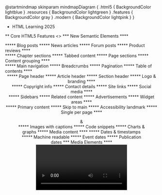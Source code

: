 @startmindmap
skinparam mindmapDiagram {
    .html5 {
        BackgroundColor lightblue
    }
    .resources {
        BackgroundColor lightgreen
    }
    .features {
        BackgroundColor gray
    }
    .modern {
        BackgroundColor lightpink
    }
}

* HTML Learning 2025


** Core HTML5 Features <<features>>
*** New Semantic Elements
**** <article>
***** Blog posts
***** News articles
***** Forum posts
***** Product reviews
**** <section>
***** Chapter sections
***** Tabbed content
***** Page sections
***** Content grouping
**** <nav>
***** Main navigation
***** Breadcrumbs
***** Pagination
***** Table of contents
**** <header>
***** Page header
***** Article header
***** Section header
***** Logo & branding
**** <footer>
***** Copyright info
***** Contact details
***** Site links
***** Social media
**** <aside>
***** Sidebars
***** Related content
***** Advertisements
***** Widget areas
**** <main>
***** Primary content
***** Skip to main
***** Accessibility landmark
***** Single per page
**** <figure> & <figcaption>
***** Images with captions
***** Code snippets
***** Charts & graphs
***** Media content
**** <time>
***** Dates & timestamps
***** Machine readable
***** Event dates
***** Publication dates
*** Media Elements
**** <video>
***** Multiple formats (MP4, WebM, OGV)
***** Native controls
***** Autoplay policies
***** Poster images
***** Track subtitles
***** Responsive sizing
**** <audio>
***** Background music
***** Podcasts
***** Sound effects
***** Multiple formats
***** Controls customization
**** <picture>
***** Responsive images
***** Art direction
***** Format selection
***** Retina displays
*** Form Enhancements
**** New Input Types
***** email
****** Built-in validation
****** Mobile keyboards
****** Pattern matching
***** url
****** Protocol validation
****** Link verification
***** date/datetime-local
****** Native date pickers
****** Timezone handling
****** Min/max ranges
***** number
****** Numeric validation
****** Step increments
****** Range limits
***** range (slider)
****** Visual feedback
****** Custom styling
****** Value display
***** color
****** Color picker
****** Hex values
****** Accessibility
***** tel
****** Phone validation
****** Mobile optimization
***** search
****** Search functionality
****** Clear button
**** Form Validation
***** Required attribute
***** Pattern matching
***** Custom validation
***** Error messages
***** Real-time feedback
**** New Form Elements
***** <datalist>
****** Autocomplete options
****** Searchable dropdowns
***** <output>
****** Calculation results
****** Form feedback
***** <progress>
****** Loading indicators
****** Task completion
***** <meter>
****** Gauges & measurements
****** Score displays
*** Canvas & Graphics
**** <canvas> Element
***** 2D Drawing Context
****** Shapes & paths
****** Text rendering
****** Image manipulation
****** Animations
***** WebGL Support
****** 3D graphics
****** Hardware acceleration
****** Shaders
***** Performance Optimization
****** RequestAnimationFrame
****** Offscreen canvas
****** Worker threads
**** SVG Integration
***** Scalable graphics
***** CSS styling
***** Interactive elements
***** Animation support
*** Web Storage & APIs
**** localStorage
***** Persistent storage
***** 5-10MB limit
***** Same-origin policy
**** sessionStorage
***** Tab-specific storage
***** Session lifetime
**** IndexedDB
***** Large data storage
***** Structured data
***** Transaction support
**** Web APIs
***** Geolocation
***** Drag & Drop
***** File API
***** History API

left side

** Modern HTML Concepts <<modern>>
*** Web Components
**** Custom Elements
***** Define new HTML tags
***** Lifecycle callbacks
****** connectedCallback
****** disconnectedCallback
****** attributeChangedCallback
***** Element registration
****** customElements.define()
****** Naming conventions
***** Autonomous elements
***** Customized built-ins
**** Shadow DOM
***** Encapsulation
****** Style isolation
****** DOM isolation
****** Event isolation
***** Shadow root
****** Open vs closed
****** Slot distribution
***** CSS custom properties
****** Variable inheritance
****** Theme customization
**** HTML Templates
***** <template> element
****** Inert content
****** Cloning mechanism
****** Slot elements
***** <slot> element
****** Named slots
****** Fallback content
****** Slot distribution
***** Template instantiation
****** Document fragments
****** Performance benefits
**** Framework Integration
***** React compatibility
***** Vue.js support
***** Angular elements
***** Lit framework
*** Accessibility (A11Y)
**** ARIA Attributes
***** aria-label
****** Accessible names
****** Screen reader support
***** aria-describedby
****** Additional descriptions
****** Form associations
***** aria-expanded
****** Collapsible content
****** State indication
***** aria-hidden
****** Decorative content
****** Screen reader hiding
***** role attribute
****** Semantic roles
****** Landmark roles
****** Widget roles
**** Semantic Markup
***** Heading hierarchy
****** Logical structure
****** Skip navigation
***** Landmark elements
****** <main>, <nav>, <aside>
****** <header>, <footer>
***** List structures
****** Ordered/unordered
****** Definition lists
***** Table accessibility
****** Headers association
****** Caption elements
****** Summary attributes
**** Screen Reader Support
***** Alternative text
****** Image descriptions
****** Meaningful alt text
***** Focus management
****** Tab order
****** Focus indicators
****** Skip links
***** Keyboard navigation
****** All functionality accessible
****** Custom shortcuts
**** WCAG Guidelines
***** Level A compliance
****** Basic accessibility
***** Level AA compliance
****** Standard requirement
***** Level AAA compliance
****** Enhanced accessibility
***** Four principles
****** Perceivable
****** Operable
****** Understandable
****** Robust
*** Progressive Web Apps
**** Service Workers
***** Background processing
****** Push notifications
****** Background sync
***** Caching strategies
****** Cache first
****** Network first
****** Stale while revalidate
***** Offline functionality
****** Offline pages
****** Data synchronization
**** Web App Manifest
***** App metadata
****** Name & description
****** Icons & colors
****** Display modes
***** Installation prompts
****** Add to homescreen
****** Desktop installation
***** Splash screens
****** Launch experience
****** Branding consistency
**** Offline Functionality
***** Cache API
****** Resource caching
****** Version management
***** IndexedDB storage
****** Offline data
****** Sync queues
***** Background sync
****** Data synchronization
****** Network recovery
*** Performance Optimization
**** Critical Rendering Path
***** HTML parsing
****** DOM construction
****** Render blocking
***** CSS parsing
****** CSSOM construction
****** Render tree building
***** JavaScript execution
****** Parser blocking
****** Async/defer loading
**** Lazy Loading
***** Image lazy loading
****** Intersection Observer
****** loading="lazy"
****** Performance gains
***** Content lazy loading
****** Infinite scroll
****** On-demand loading
**** Resource Hints
***** <link rel="preload">
****** Critical resources
****** Font preloading
****** Image preloading
***** <link rel="prefetch">
****** Future navigation
****** Next page resources
***** <link rel="dns-prefetch">
****** DNS resolution
****** Third-party domains
***** <link rel="preconnect">
****** Connection establishment
****** Early handshake
**** Core Web Vitals
***** Largest Contentful Paint (LCP)
****** Loading performance
****** Main content rendering
***** First Input Delay (FID)
****** Interactivity measurement
****** Response time
***** Cumulative Layout Shift (CLS)
****** Visual stability
****** Layout shifts

** Learning Path <<resources>>
*** Beginner Level
**** HTML Fundamentals
***** Document Structure
****** DOCTYPE declaration
****** HTML root element
****** Head section
******* Meta tags
******* Title element
******* Link elements
****** Body section
******* Content organization
***** Elements & Tags
****** Opening/closing tags
****** Self-closing tags
****** Nested elements
****** Tag syntax rules
***** Attributes
****** Global attributes
******* id, class, style
******* data-* attributes
******* title, lang
****** Element-specific attributes
****** Boolean attributes
****** Attribute values
**** Text & Content
***** Headings (h1-h6)
****** Hierarchy importance
****** SEO considerations
****** Accessibility structure
***** Paragraphs & Line breaks
****** <p> element
****** <br> element
****** <hr> element
***** Text Formatting
****** <strong> vs <b>
****** <em> vs <i>
****** <mark>, <small>
****** <sub>, <sup>
***** Lists
****** Unordered lists (<ul>)
****** Ordered lists (<ol>)
****** Description lists (<dl>)
****** Nested lists
**** Links & Navigation
***** Anchor elements (<a>)
****** href attribute
****** target attribute
****** rel attribute
***** Link types
****** Internal links
****** External links
****** Email links
****** Phone links
***** Navigation patterns
****** Main navigation
****** Breadcrumbs
****** Pagination
**** Images & Media
***** Image elements
****** <img> attributes
****** alt text importance
****** Responsive images
***** Figure elements
****** <figure> & <figcaption>
****** Image descriptions
*** Intermediate Level
**** Forms & Input
***** Form structure
****** <form> element
****** Action & method
****** Fieldset & legend
***** Input elements
****** Text inputs
****** Checkboxes & radio
****** Select dropdowns
****** Textarea elements
***** Form validation
****** HTML5 validation
****** Custom validation
****** Error handling
***** Labels & accessibility
****** Explicit labeling
****** Implicit labeling
****** ARIA labels
**** Tables & Data
***** Table structure
****** <table>, <thead>, <tbody>
****** <tr>, <th>, <td>
****** <caption> element
***** Table accessibility
****** Headers association
****** Scope attributes
****** Summary information
***** Responsive tables
****** Horizontal scrolling
****** Stacked layouts
**** Semantic HTML5
***** Document outline
****** Logical structure
****** Heading levels
***** Content sectioning
****** Article vs section
****** Aside usage
****** Navigation landmarks
***** Microdata
****** Schema.org
****** Structured data
****** SEO benefits
**** CSS Integration
***** External stylesheets
****** Link elements
****** Media queries
***** Internal styles
****** <style> element
****** Scoped styles
***** Inline styles
****** Style attribute
****** Performance impact
*** Advanced Level
**** Web Components Development
***** Custom element creation
****** Element definition
****** Lifecycle management
****** Property/attribute sync
***** Shadow DOM implementation
****** Encapsulation strategies
****** Style inheritance
****** Event handling
***** Template systems
****** HTML templates
****** Slot distribution
****** Dynamic content
**** Performance Optimization
***** Loading strategies
****** Critical resources
****** Non-critical deferral
****** Progressive enhancement
***** Image optimization
****** Format selection
****** Compression
****** Lazy loading
***** Code splitting
****** Module bundling
****** Dynamic imports
****** Tree shaking
**** Advanced Accessibility
***** Complex interactions
****** Custom controls
****** Keyboard handling
****** Focus management
***** ARIA patterns
****** Live regions
****** Complex widgets
****** State management
***** Testing accessibility
****** Automated testing
****** Manual testing
****** Screen reader testing
**** SEO & Standards
***** Structured data
****** JSON-LD
****** Microdata
****** RDFa
***** Meta optimization
****** Open Graph
****** Twitter Cards
****** Schema markup
***** Core Web Vitals
****** Performance metrics
****** User experience
****** Google rankings



** Tools & Environment <<resources>>

*** Browser DevTools
**** Element Inspector
**** Console Debugging
**** Performance Profiling
*** Validation Tools
**** W3C Markup Validator
**** Accessibility Checkers
**** SEO Analyzers
*** Build Tools
**** Vite
**** Webpack
**** Parcel

@endmindmap